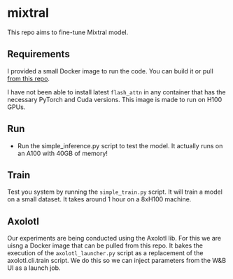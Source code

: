 # mixtral

This repo aims to fine-tune Mixtral model.

## Requirements

I provided a small Docker image to run the code. You can build it or pull [from this repo](https://github.com/tcapelle/mixtral/pkgs/container/mixtral).

I have not been able to install latest `flash_attn` in any container that has the necessary PyTorch and Cuda versions. This image is made to run on H100 GPUs.

## Run

- Run the simple_inference.py script to test the model. It actually runs on an A100 with 40GB of memory!

## Train

Test you system by running the `simple_train.py` script. It will train a model on a small dataset. It takes around 1 hour on a 8xH100 machine.

## Axolotl

Our experiments are being conducted using the Axolotl lib. For this we are uisng a Docker image that can be pulled from this repo. It bakes the execution of the `axolotl_launcher.py` script as a replacement of the axolotl.cli.train script. We do this so we can inject parameters from the W&B UI as a launch job.